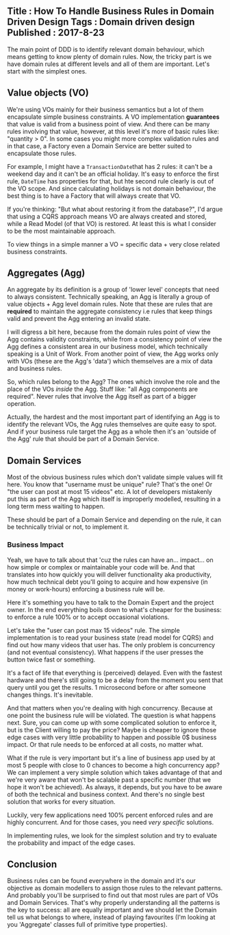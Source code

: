 Title : How To Handle Business Rules in Domain Driven Design
Tags : Domain driven design
Published : 2017-8-23
---

The main point of DDD is to identify relevant domain behaviour, which means getting to know plenty of domain rules. Now, the tricky part is we have domain rules at different levels and all of them are important. Let's start with the simplest ones.

## Value objects (VO)

We're using VOs mainly for their business semantics but a lot of them encapsulate simple business constraints. A VO implementation **guarantees** that value is valid from a business point of view. And there can be many rules involving that value, however, at this level it's more of basic rules like: "quantity > 0". In some cases you might more complex validation rules and in that case, a Factory even a Domain Service are better suited to encapsulate those rules.

For example, I might have a `TransactionDate`that has 2 rules: it can't be a weekend day and it can't be an official holiday. It's easy to enforce the first rule, `DateTime` has properties for that, but hte second rule clearly is out of the VO scope. And since calculating holidays is not domain behaviour, the best thing is to have a Factory that will always create that VO.

If you're thinking: "But what about restoring it from the database?", I'd argue that using a CQRS approach means VO are always created and stored, while a Read Model (of that VO) is restored. At least this is what I consider to be the most maintainable approach.

To view things in a simple manner a VO = specific data + very close related business constraints.

## Aggregates (Agg)

An aggregate by its definition is a group of 'lower level' concepts that need to always consistent. Technically speaking, an Agg is literally a group of value objects + Agg level domain rules. Note that these are rules that are **required** to maintain the aggregate consistency i.e rules that keep things valid and prevent the Agg entering an invalid state.

I will digress a bit here, because from the domain rules point of view the Agg contains validity constraints, while from a consistency point of view the Agg defines a consistent area in our business model, which technically speaking is a Unit of Work. From another point of view, the Agg works only with VOs (these are the Agg's 'data') which themselves are a mix of data and business rules.

So, which rules belong to the Agg? The ones which involve the role and the place of the VOs _inside_ the Agg. Stuff like: "all Agg components are required". Never rules that involve the Agg itself as part of a bigger operation.

Actually, the hardest and the most important part of identifying an Agg is to identify the relevant VOs, the Agg rules themselves are quite easy to spot. And if your business rule target the Agg as a whole then it's an 'outside of the Agg' rule that should be part of a Domain Service.

## Domain Services

Most of the obvious business rules which don't validate simple values will fit here. You know that "username must be unique" rule? That's the one! Or "the user can post at most 15 videos" etc. A lot of developers mistakenly put this as part of the Agg which itself is improperly modelled, resulting in a long term mess waiting to happen.

These should be part of a Domain Service and depending on the rule, it can be technically trivial or not, to implement it.

### Business Impact

Yeah, we have to talk about that 'cuz the rules can have an... impact... on how simple or complex or maintainable your code will be. And that translates into how quickly you will deliver functionality aka productivity, how much technical debt you'll going to acquire and how expensive (in money or work-hours) enforcing a business rule will be.

Here it's something you have to talk to the Domain Expert and the project owner. In the end everything boils down to what's cheaper for the business: to enforce a rule 100% or to accept occasional violations.

Let's take the "user can post max 15 videos" rule. The simple implementation is to read your business state (read model for CQRS) and find out how many videos that user has. The only problem is concurrency (and not eventual consistency). What happens if the user presses the button twice fast or something.

It's a fact of life that everything is (perceived) delayed. Even with the fastest hardware and there's still going to be a delay from the moment you sent that query until you get the results. 1 microsecond before or after someone changes things. It's inevitable.

And that matters when you're dealing with high concurrency. Because at one point the business rule will be violated. The question is what happens next. Sure, you can come up with some complicated solution to enforce it, but is the Client willing to pay the price? Maybe is cheaper to ignore those edge cases with very little probability to happen and possible 0$ business impact. Or that rule needs to be enforced at all costs, no matter what.

What if the rule is very important but it's a line of business app used by at most 5 people with close to 0 chances to become a high concurrency app? We can implement a very simple solution which takes advantage of that and we're very aware that won't be scalable past a specific number (that we hope it won't be achieved). As always, it depends, but you have to be aware of both the technical and business context. And there's no single best solution that works for every situation.

Luckily, very few applications need 100% percent enforced rules and are highly concurrent. And for those cases, you need _very specific_ solutions.

In implementing rules, we look for the simplest solution and try to evaluate the probability and impact of the edge cases.

## Conclusion

 Business rules can be found everywhere in the domain and it's our objective as domain modellers to assign those rules to the relevant patterns. And probably you'll be surprised to find out that most rules are part of VOs and Domain Services. That's why properly understanding all the patterns is the key to success: all are equally important and we should let the Domain tell us what belongs to where, instead of playing favourites (I'm looking at you 'Aggregate' classes full of primitive type properties).